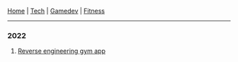 [Home](/) | [Tech](/tech) | [Gamedev](/gamedev) | [Fitness](/fitness)

---

### 2022
1. [Reverse engineering gym app](/tech/2022/re-gym-app.html)
